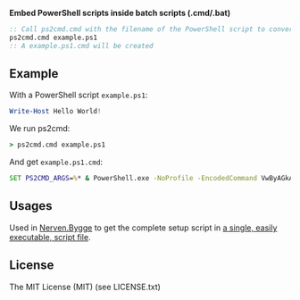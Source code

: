 **Embed PowerShell scripts inside batch scripts (.cmd/.bat)**

````bat
:: Call ps2cmd.cmd with the filename of the PowerShell script to convert
ps2cmd.cmd example.ps1
:: A example.ps1.cmd will be created
````

## Example

With a PowerShell script `example.ps1`:
````powershell
Write-Host Hello World!
````

We run ps2cmd:
````bat
> ps2cmd.cmd example.ps1
````

And get `example.ps1.cmd`:
````bat
SET PS2CMD_ARGS=%* & PowerShell.exe -NoProfile -EncodedCommand VwByAGkAdABlAC0ASABvAHMAdAAgACQAZQBuAHYAOgBQAFMAMgBDAE0ARABfAEEAUgBHAFMAOwAgAGYAdQBuAGMAdABpAG8AbgAgAHMAdABlAHAAMgAgAHsAIABXAHIAaQB0AGUALQBIAG8AcwB0ACAASABlAGwAbABvACAAVwBvAHIAbABkACEADQAKACAAfQANAAoAcwB0AGUAcAAyACAAJABlAG4AdgA6AFAAUwAyAEMATQBEAF8AQQBSAEcAUwA=
````

## Usages

Used in [Nerven.Bygge](https://github.com/Nerven/Bygge/) to get the complete setup script in [a single, easily executable, script file](https://github.com/Nerven/Bygge/commit/92c64b1359a27c89947b1fcc25f8a6e49d3002aa).

## License

The MIT License (MIT) (see LICENSE.txt)
